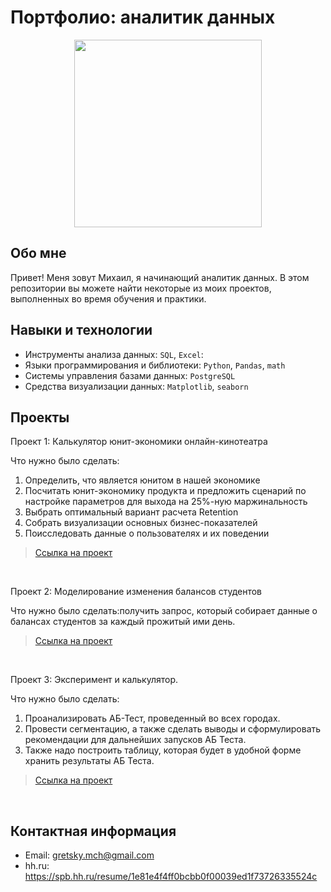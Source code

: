 # Портфолио: аналитик данных

<div id="header" align="center">
  <img src="https://media.giphy.com/media/xUOxeR3VDuXo5XRYpq/giphy.gif" width="300"/>
</div>

## Обо мне 
Привет! Меня зовут Михаил, я начинающий аналитик данных. 
В этом репозитории вы можете найти некоторые из моих проектов, выполненных во время обучения и практики.
<br>

## Навыки и технологии
- Инструменты анализа данных: ``SQL``, ``Excel``: 
- Языки программирования и библиотеки: ``Python``, ``Pandas``, ``math`` 
- Системы управления базами данных: ``PostgreSQL``
- Средства визуализации данных: ``Matplotlib``, ``seaborn``



## Проекты

<p> Проект 1: Калькулятор юнит-экономики онлайн-кинотеатра</p>
<p>Что нужно было сделать:<p>
<ol>
  <li>Определить, что является юнитом в нашей экономике</li>
  <li>Посчитать юнит-экономику продукта и предложить сценарий по настройке параметров для выхода на 25%-ную маржинальность</li>
  <li>Выбрать оптимальный вариант расчета Retention</li>
  <li>Собрать визуализации основных бизнес-показателей</li>
  <li>Поисследовать данные о пользователях и их поведении</li>
</ol>

> <a href="https://drive.google.com/drive/u/0/folders/1hV2RCI6u7nIGtc-_9IjtQKZSmxfbXnVv?ths=true">Ссылка на проект</a>

<br> 

<p>Проект 2: Моделирование изменения балансов студентов</p> 
<p>Что нужно было сделать:получить запрос, который собирает данные о балансах студентов за каждый прожитый ими день.<p>

> <a href="https://drive.google.com/drive/u/0/folders/1uMOko1i5lKfTRTyjXBQHLEr2-FeYuIKA?ths=true">Ссылка на проект</a>

<br>

<p> Проект 3: Эксперимент и калькулятор.</p>
<p>Что нужно было сделать:<p>
<ol>
  <li>Проанализировать АБ-Тест, проведенный во всех городах. </li>
  <li>Провести сегментацию, а также сделать выводы и сформулировать рекомендации для дальнейших запусков АБ Теста.</li>
  <li>Также надо построить таблицу, которая будет в удобной форме хранить результаты АБ Теста.</li>
</ol>

> <a href="https://drive.google.com/drive/u/0/folders/1zAynpO56Fx4ZwJnJmn8fM8cy6BItniPA">Ссылка на проект</a>

<br>

## Контактная информация
- Email: gretsky.mch@gmail.com
- hh.ru: https://spb.hh.ru/resume/1e81e4f4ff0bcbb0f00039ed1f73726335524c
